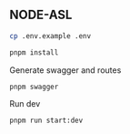 ## NODE-ASL

```sh
cp .env.example .env
```

```sh
pnpm install
```

Generate swagger and routes
 
```sh
pnpm swagger
```

Run dev

```sh
pnpm run start:dev
```
